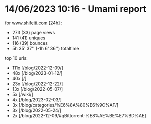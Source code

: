 # 14/06/2023 10:16 - Umami report
for www.shifeiti.com [24h] :

 - 273 (33) page views
 - 141 (41) uniques
 - 116 (39) bounces
 - 5h 35' 37'' (-1h 6' 36'') totaltime


top 10 urls:
 - 111x [/blog/2022-12-09/]
 - 48x [/blog/2023-01-12/]
 - 40x [/]
 - 23x [/blog/2022-12-22/]
 - 13x [/blog/2022-05-07/]
 - 5x [/wiki/]
 - 4x [/blog/2023-02-03/]
 - 3x [/blog/categories/%E6%8A%80%E6%9C%AF/]
 - 3x [/blog/2022-05-24/]
 - 2x [/blog/2022-12-09/#qBittorrent-%E8%AE%BE%E7%BD%AE]


